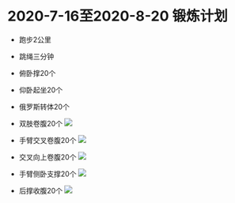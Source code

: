 # 2020-7-16至2020-8-20 锻炼计划
* 跑步2公里
* 跳绳三分钟
* 俯卧撑20个
* 仰卧起坐20个
* 俄罗斯转体20个  
* 双肢卷腹20个 ![](http://img.mp.itc.cn/upload/20160428/8c34c5b3c9434443b6ed87741f02308c_th.jpg)

* 手臂交叉卷腹20个 ![](http://img.mp.itc.cn/upload/20160428/3e0034b13f76409f908aaa13be6dd2f2_th.jpg)
* 交叉向上卷腹20个 ![](http://img.mp.itc.cn/upload/20160428/35126f62679b457cb71dab881246783e_th.jpg)
* 手臂侧卧支撑20个 ![](http://img.mp.itc.cn/upload/20160428/f173292fb3e545cfb4b0887dde0c76c0_th.jpg)
* 后撑收腹20个 ![](http://img.mp.itc.cn/upload/20160428/e07a23e089e948b0b1e0026d72803253_th.jpg)